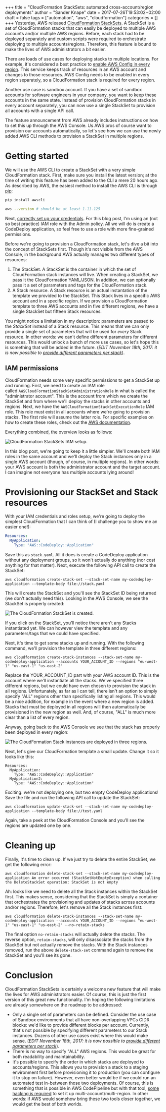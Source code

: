 +++
title = "CloudFormation StackSets: automated cross-account/region deployments"
author = "Sander Knape"
date = 2017-07-26T19:53:02+02:00
draft = false
tags = ["automation", "aws", "cloudformation"]
categories = []
+++
Yesterday, AWS released [CloudFormation StackSets](https://aws.amazon.com/blogs/aws/use-cloudformation-stacksets-to-provision-resources-across-multiple-aws-accounts-and-regions/). A StackSet is a set of CloudFormation stacks that can easily be deployed to multiple AWS accounts and/or multiple AWS regions. Before, each stack had to be deployed separately and custom scripts were required to orchestrate deploying to multiple accounts/regions. Therefore, this feature is bound to make the lives of AWS administrators a bit easier.  

There are loads of use cases for deploying stacks to multiple locations. For example, it's considered a best practice to [enable AWS Config in every region](https://www.slideshare.net/AmazonWebServices/aws-security-best-practices). This service keeps track of resources in an AWS account and changes to those resources. AWS Config needs to be enabled in every region separately, so a CloudFormation stack is required for every region.  

Another use case is sandbox account. If you have a set of sandbox accounts for software engineers in your company, you want to keep these accounts in the same state. Instead of provision CloudFormation stacks in every account separately, you can now use a single StackSet to provision all accounts with a single API call.  

The feature announcement from AWS already includes instructions on how to set this up through the AWS Console. Us AWS pros of course want to provision our accounts automatically, so let's see how we can use the newly added AWS CLI methods to provision a StackSet in multiple regions.

# Getting started

We will use the AWS CLI to create a StackSet with a very simple CloudFormation stack. First, make sure you install the latest version; at the time of writing this feature has been added to the CLI a mere 20 hours ago. As described by AWS, the easiest method to install the AWS CLI is through [pip](http://www.pip-installer.org/en/latest/):

```bash
pip install awscli

aws --version # should be at least 1.11.125
```

Next, [correctly set up your credentials](https://github.com/aws/aws-cli#getting-started). For this blog post, I'm using an (not so best practice) IAM role with the Admin policy. All we will do is create a CodeDeploy application, so feel free to use a role with more fine-grained permissions.  

Before we're going to provision a CloudFormation stack, let's dive a bit into the concept of StackSets first. Though it's not visible from the AWS Console, in the background AWS actually manages two different types of resources:

1.  The StackSet. A StackSet is the container in which the set of CloudFormation stack instances will live. When creating a StackSet, we pass it the CloudFormation YAML/JSON. In addition, we can optionally pass it a set of parameters and tags for the CloudFormation stack.
2.  A Stack resource. A Stack resource is an actual instantation of the template we provided to the StackSet. This Stack lives in a specific AWS account and in a specific region. If we provision a CloudFormation template to three AWS accounts and in five different regions, we have a single StackSet but fifteen Stack resources.

You might notice a limitation in my description: parameters are passed to the _StackSet_ instead of a Stack resource. This means that we can only provide a single set of parameters that will be used for _every_ Stack resource. In other words: we can't define different parameters for different resources. This would unlock a bunch of more use cases, so let's hope this is something that will be added in the future. (_EDIT November 18th, 2017: it is now possible to [provide different parameters per stack](http://docs.aws.amazon.com/AWSCloudFormation/latest/UserGuide/stackinstances-override.html)_).

## IAM permissions

CloudFormation needs some very specific permissions to get a StackSet up and running. First, we need to create an IAM role called `AWSCloudFormationStackSetAdministrationRole` in what is called the "administrator account". This is the account from which we create the StackSet and from where we'll deploy the stacks in other accounts and regions. Next, we have the `AWSCloudFormationStackSetExecutionRole` IAM role. This role must exist in all accounts where we're going to provision stacks. The first role will assume the latter role. For specific examples on how to create these roles, check out the [AWS documentation](http://docs.aws.amazon.com/AWSCloudFormation/latest/UserGuide/stacksets-prereqs.html).  

Everything combined, the overview looks as follows:  

![CloudFormation StackSets IAM setup.](/images/stacksets_iam.png)  

In this blog post, we're going to keep it a little simpler. We'll create both IAM roles in the same account and we'll deploy the Stack instances only in a single AWS account (though, of course, in multiple regions). In other words: your AWS account is both the administrator account and the target account. I can imagine not everyone has multiple accounts lying around!

# Provisioning our StackSet and Stack resources

With your IAM credentials and roles setup, we're going to deploy the simplest CloudFormation that I can think of (I challenge you to show me an easier one!):

```yaml
Resources:
  MyApplication:
    Type: "AWS::CodeDeploy::Application"
```

Save this as `stack.yaml`. All it does is create a CodeDeploy application without any deployment groups, so it won't actually do anything (nor cost anything for that matter). Next, execute the following API call to create the StackSet:  

`aws cloudformation create-stack-set --stack-set-name my-codedeploy-application --template-body file://stack.yaml`  

This will create the StackSet and you'll see the StackSet ID being returned (we don't actually need this). Looking in the AWS Console, we see the StackSet is properly created:  

![The CloudFormation StackSet is created.](/images/stackset.png)  

If you click on the StackSet, you'll notice there aren't any Stacks instantiated yet. We can however view the template and any parameters/tags that we could have specified.  

Next, it's time to get some stacks up and running. With the following command, we'll provision the template in three different regions:  

`aws cloudformation create-stack-instances --stack-set-name my-codedeploy-application --accounts YOUR_ACCOUNT_ID --regions "eu-west-1" "us-east-1" "us-east-2"`  

Replace the YOUR\_ACCOUNT\_ID part with your AWS account ID. This is the account where we'll instantiate all the stacks. We've specified three different regions, but we could have even chosen to provision the stack in all regions. Unfortunately, as far as I can tell, there isn't an option to simply specify "ALL" regions other than specifically listing all regions. This would be a nice addition, for example in the event where a new region is added. Stacks that must be deployed in all regions will then automatically be provisioned in the new region as well. And, of course, "ALL" is much more clear than a list of every region.  

Anyway, going back to the AWS Console we see that the stack has properly been deployed in every region:  

![The CloudFormation Stack instances are deployed in three regions.](/images/stack_instances_deployed.png)  

Next, let's give our CloudFormation template a small update. Change it so it looks like this:

```
Resources:
  MyApplication:
    Type: "AWS::CodeDeploy::Application"
  MyApplication2:
    Type: "AWS::CodeDeploy::Application"
```

Exciting: we're not deploying one, but two empty CodeDeploy applications! Save the file and run the following API call to update the StackSet:  

`aws cloudformation update-stack-set --stack-set-name my-codedeploy-application --template-body file://test.yaml`  

Again, take a peek at the CloudFormation Console and you'll see the regions are updated one by one.

# Cleaning up

Finally, it's time to clean up. If we just try to delete the entire StackSet, we get the following error:  

`aws cloudformation delete-stack-set --stack-set-name my-codedeploy-application An error occurred (StackSetNotEmptyException) when calling the DeleteStackSet operation: StackSet is not empty`  

Ah: looks like we need to delete all the Stack instances within the StackSet first. This makes sense, considering that the StackSet is simply a container that orchestrates the provisioning and updates of stacks across accounts and/or regions. Therefore, let's remove all the Stack instances first:  

`aws cloudformation delete-stack-instances --stack-set-name my-codedeploy-application --accounts YOUR_ACCOUNT_ID --regions "eu-west-1" "us-east-1" "us-east-2" --no-retain-stacks`  

The final option `no-retain-stacks` will actually delete the stacks. The reverse option, `retain-stacks`, will only disassociate the stacks from the StackSet but not actually remove the stacks. With the Stack instances removed, run the above `delete-stack-set` command again to remove the StackSet and you'll see its gone.

# Conclusion

CloudFormation StackSets is certainly a welcome new feature that will make the lives for AWS administrators easier. Of course, this is just the first version of this great new functionality. I'm hoping the following limitations are already somewhere on the roadmap to be addressed:

*   Only a single set of parameters can be defined. Consider the use case of Sandbox environments that all have non-overlapping VPCs CIDR blocks: we'd like to provide different blocks per account. Currently, that's not possible by specifying different parameters to our Stack instances. Dozens of other use cases exist where this would make sense. (_EDIT November 18th, 2017: it is now possible to [provide different parameters per stack](http://docs.aws.amazon.com/AWSCloudFormation/latest/UserGuide/stackinstances-override.html)_).
*   There is no way to specify "ALL" AWS regions. This would be great for both readability and maintainability.
*   It's possible to specify the order in which stacks are deployed to accounts/regions. This allows you to provision a stack to a staging environment first before provisioning it to production (you can configure it to stop on failure). However, even better would be if we could run an automated test in-between those two deployments. Of course, this is something that is possible in AWS CodePipeline but with that tool, [some hacking is required](https://aws.amazon.com/blogs/devops/building-a-cross-regioncross-account-code-deployment-solution-on-aws/) to set it up multi-account/multi-region. In other words: if AWS would somehow bring these two tools closer together, we would get the best of both worlds.
